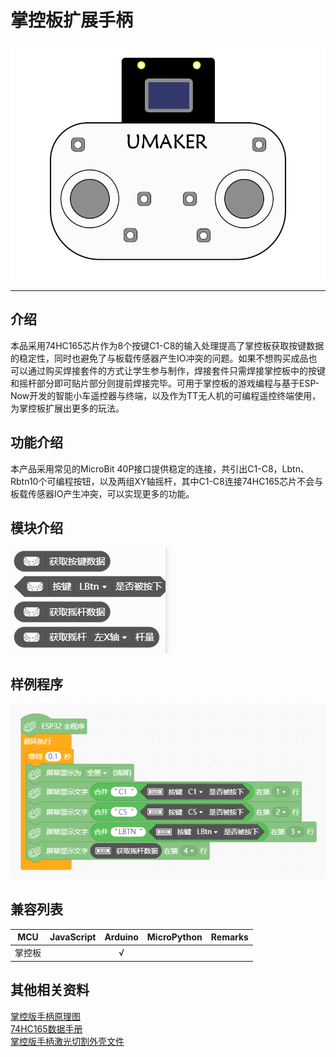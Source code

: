 # 掌控板扩展手柄


![](./README.a/featured.png)

---------------------------------------------------------

## 介绍

本品采用74HC165芯片作为8个按键C1-C8的输入处理提高了掌控板获取按键数据的稳定性，同时也避免了与板载传感器产生IO冲突的问题。如果不想购买成品也可以通过购买焊接套件的方式让学生参与制作，焊接套件只需焊接掌控板中的按键和摇杆部分即可贴片部分则提前焊接完毕。可用于掌控板的游戏编程与基于ESP-Now开发的智能小车遥控器与终端，以及作为TT无人机的可编程遥控终端使用，为掌控板扩展出更多的玩法。

## 功能介绍

本产品采用常见的MicroBit 40P接口提供稳定的连接，共引出C1-C8，Lbtn、Rbtn10个可编程按钮，以及两组XY轴摇杆，其中C1-C8连接74HC165芯片不会与板载传感器IO产生冲突，可以实现更多的功能。

## 模块介绍

![blocks](./README.a/blocks.png)

## 样例程序

![example](./README.a/example.png)

## 兼容列表

MCU                | JavaScript    | Arduino   | MicroPython    | Remarks
------------------ | :----------: | :----------: | :---------: | -----
掌控板        |             |       √       |             |

## 其他相关资料

[掌控版手柄原理图](./掌控板手柄原理图.pdf)  
[74HC165数据手册](./sn74hc165.pdf)  
[掌控版手柄激光切割外壳文件](./掌控版手柄激光切割外壳文件.dwg)